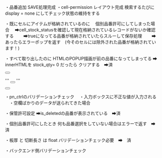 ・品番追加 SAVE処理完成
・cell-permission レイアウト完成
検索するたびに
display = none にしてチェック状態の維持をする

・既にセルにアイテムが格納されているのに
　個別品番許可にしてしまった場合
　➡cell_stock_statusを確認して現在格納されているレコードがないか確認する
　　➡trueになってる品番が格納されていたらスルーして保存処理
　　➡あったらエラーポップを返す　(今そのセルには除外された品番が格納されています！)

・すべて取り出したのに
HTMLのPOPUP描画が前の品番になってしまってる
➡ innerHTMLを stock_qty= 0 だったら クリアする　➡済

<button class="cell-stock-btn" data-item="{&quot;cell_id&quot;:7,&quot;is_all_pn_allowed&quot;:true,&quot;max_qty&quot;:3,&quot;pn_id&quot;:5,&quot;serial_no&quot;:&quot;005&quot;,&quot;stock_qty&quot;:0}" data-displayname="null"><i class="bi bi-box-arrow-in-down"></i></button>


'''
<button class="cell-stock-btn" data-item="{&quot;cell_id&quot;:9,&quot;is_all_pn_allowed&quot;:true,&quot;max_qty&quot;:3,&quot;pn_id&quot;:&quot;&quot;,&quot;serial_no&quot;:&quot;&quot;,&quot;stock_qty&quot;:0}"><i class="bi bi-box-arrow-in-down"></i></button>
'''

<button class="cell-stock-btn" data-item="{&quot;cell_id&quot;:9,&quot;is_all_pn_allowed&quot;:true,&quot;max_qty&quot;:3,&quot;pn_id&quot;:&quot;&quot;,&quot;serial_no&quot;:&quot;&quot;,&quot;stock_qty&quot;:0}"><i class="bi bi-box-arrow-in-down"></i></button>

・pn_ctrlのバリデーションチェック
　・入力ボックスに不正な値が入力される
　・空欄ばかりのデータが送られてきた場合

・保管許可設定
➡is_deletedの品番が表示されている　➡済



・個別品番許可にしたとき
何も品番選択をしていない場合はエラーで返す　➡　済

・板厚 と 切断長さ は float
バリデーションチェック必要　➡　済

・バックエンド側バリデーションチェック